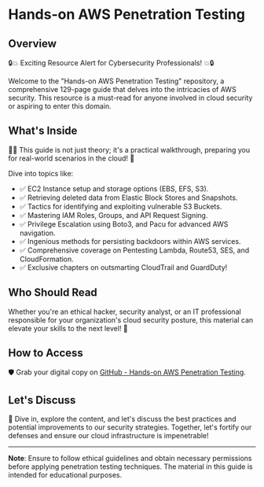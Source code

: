 # Hands-on AWS Penetration Testing

## Overview

🔒💥 Exciting Resource Alert for Cybersecurity Professionals! 💥🔒

Welcome to the "Hands-on AWS Penetration Testing" repository, a comprehensive 129-page guide that delves into the intricacies of AWS security. This resource is a must-read for anyone involved in cloud security or aspiring to enter this domain.

## What's Inside

📘💡 This guide is not just theory; it's a practical walkthrough, preparing you for real-world scenarios in the cloud! 🚀

Dive into topics like:

- ✅ EC2 Instance setup and storage options (EBS, EFS, S3).
- ✅ Retrieving deleted data from Elastic Block Stores and Snapshots.
- ✅ Tactics for identifying and exploiting vulnerable S3 Buckets.
- ✅ Mastering IAM Roles, Groups, and API Request Signing.
- ✅ Privilege Escalation using Boto3, and Pacu for advanced AWS navigation.
- ✅ Ingenious methods for persisting backdoors within AWS services.
- ✅ Comprehensive coverage on Pentesting Lambda, Route53, SES, and CloudFormation.
- ✅ Exclusive chapters on outsmarting CloudTrail and GuardDuty!

## Who Should Read

Whether you're an ethical hacker, security analyst, or an IT professional responsible for your organization's cloud security posture, this material can elevate your skills to the next level! 🚀

## How to Access

🛡️ Grab your digital copy on [GitHub - Hands-on AWS Penetration Testing](https://github.com/manikanta-suru/Hands-on-AWS-Penetration-Testing.git).

## Let's Discuss

🚀 Dive in, explore the content, and let's discuss the best practices and potential improvements to our security strategies. Together, let's fortify our defenses and ensure our cloud infrastructure is impenetrable!

---

**Note**: Ensure to follow ethical guidelines and obtain necessary permissions before applying penetration testing techniques. The material in this guide is intended for educational purposes.

